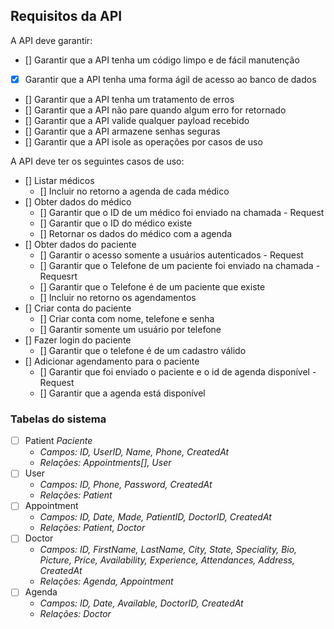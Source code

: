 ## Requisitos da API

A API deve garantir:

- [] Garantir que a API tenha um código limpo e de fácil manutenção
- [x] Garantir que a API tenha uma forma ágil de acesso ao banco de dados
- [] Garantir que a API tenha um tratamento de erros
- [] Garantir que a API não pare quando algum erro for retornado
- [] Garantir que a API valide qualquer payload recebido
- [] Garantir que a API armazene senhas seguras
- [] Garantir que a API isole as operações por casos de uso

A API deve ter os seguintes casos de uso:

- [] Listar médicos
  - [] Incluir no retorno a agenda de cada médico
- [] Obter dados do médico
  - [] Garantir que o ID de um médico foi enviado na chamada - Request
  - [] Garantir que o ID do médico existe
  - [] Retornar os dados do médico com a agenda
- [] Obter dados do paciente
  - [] Garantir o acesso somente a usuários autenticados - Request
  - [] Garantir que o Telefone de um paciente foi enviado na chamada - Requesrt
  - [] Garantir que o Telefone é de um paciente que existe
  - [] Incluir no retorno os agendamentos
- [] Criar conta do paciente
  - [] Criar conta com nome, telefone e senha
  - [] Garantir somente um usuário por telefone
- [] Fazer login do paciente
  - [] Garantir que o telefone é de um cadastro válido
- [] Adicionar agendamento para o paciente
  - [] Garantir que foi enviado o paciente e o id de agenda disponível - Request
  - [] Garantir que a agenda está disponível

### Tabelas do sistema

- [ ] Patient _Paciente_
  - _Campos: ID, UserID, Name, Phone, CreatedAt_
  - _Relações: Appointments[], User_
- [ ] User
  - _Campos: ID, Phone, Password, CreatedAt_
  - _Relações: Patient_
- [ ] Appointment
  - _Campos: ID, Date, Made, PatientID, DoctorID, CreatedAt_
  - _Relações: Patient, Doctor_
- [ ] Doctor
  - _Campos: ID, FirstName, LastName, City, State, Speciality, Bio, Picture, Price, Availability, Experience, Attendances, Address, CreatedAt_
  - _Relações: Agenda, Appointment_
- [ ] Agenda
  - _Campos: ID, Date, Available, DoctorID, CreatedAt_
  - _Relações: Doctor_
